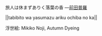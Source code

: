 旅人は休まずありく落葉の香
—[前田普羅](https://ja.wikipedia.org/wiki/前田普羅)

||tabibito wa yasumazu ariku ochiba no ka||

浮世絵: Mikiko Noji, Autumn Dyeing
